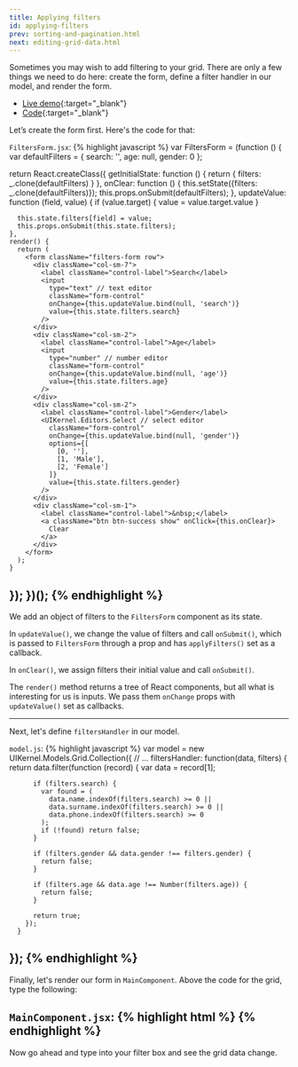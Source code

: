 ```yaml
---
title: Applying filters
id: applying-filters
prev: sorting-and-pagination.html
next: editing-grid-data.html
---
```


Sometimes you may wish to add filtering to your grid. There are only a few things we need to do here: create the form, define a filter handler in our model, and render the form.

* [Live demo](/examples/applying-filters/){:target="_blank"}
* [Code]({{site.github}}_site/examples/applying-filters){:target="_blank"}

Let’s create the form first. Here's the code for that:

`FiltersForm.jsx`:
{% highlight javascript %}
var FiltersForm = (function () {
  var defaultFilters = {
    search: '',
    age: null,
    gender: 0
  };

  return React.createClass({
    getInitialState: function () {
      return {
        filters: _.clone(defaultFilters)
      }
    },
    onClear: function () {
      this.setState({filters: _.clone(defaultFilters)});
      this.props.onSubmit(defaultFilters);
    },
    updateValue: function (field, value) {
      if (value.target) {
        value = value.target.value
      }

      this.state.filters[field] = value;
      this.props.onSubmit(this.state.filters);
    },
    render() {
      return (
        <form className="filters-form row">
          <div className="col-sm-7">
            <label className="control-label">Search</label>
            <input
              type="text" // text editor
              className="form-control"
              onChange={this.updateValue.bind(null, 'search')}
              value={this.state.filters.search}
            />
          </div>
          <div className="col-sm-2">
            <label className="control-label">Age</label>
            <input
              type="number" // number editor
              className="form-control"
              onChange={this.updateValue.bind(null, 'age')}
              value={this.state.filters.age}
            />
          </div>
          <div className="col-sm-2">
            <label className="control-label">Gender</label>
            <UIKernel.Editors.Select // select editor
              className="form-control"
              onChange={this.updateValue.bind(null, 'gender')}
              options={[
                [0, ''],
                [1, 'Male'],
                [2, 'Female']
              ]}
              value={this.state.filters.gender}
            />
          </div>
          <div className="col-sm-1">
            <label className="control-label">&nbsp;</label>
            <a className="btn btn-success show" onClick={this.onClear}>
              Clear
            </a>
          </div>
        </form>
      );
    }
  });
})();
{% endhighlight %}
---
We add an object of filters to the `FiltersForm` component as its state.

In `updateValue()`, we change the value of filters and call `onSubmit()`, which is passed to `FiltersForm` through a prop and has `applyFilters()` set as a callback.

In `onClear()`, we assign filters their initial value and call `onSubmit()`.

The `render()` method returns a tree of React components, but all what is interesting for us is inputs. We pass them `onChange` props with `updateValue()` set as callbacks.

---

Next, let's define `filtersHandler` in our model.

`model.js`:
{% highlight javascript %}
var model = new UIKernel.Models.Grid.Collection({
  // ...
  filtersHandler: function(data, filters) {
        return data.filter(function (record) {
          var data = record[1];

          if (filters.search) {
            var found = (
              data.name.indexOf(filters.search) >= 0 ||
              data.surname.indexOf(filters.search) >= 0 ||
              data.phone.indexOf(filters.search) >= 0
            );
            if (!found) return false;
          }

          if (filters.gender && data.gender !== filters.gender) {
            return false;
          }

          if (filters.age && data.age !== Number(filters.age)) {
            return false;
          }

          return true;
        });
      }
});
{% endhighlight %}
---

Finally, let's render our form in `MainComponent`. Above the code for the grid, type the following:

`MainComponent.jsx`:
{% highlight html %}
<FiltersForm onSubmit={this.applyFilters} />
{% endhighlight %}
---

Now go ahead and type into your filter box and see the grid data change.